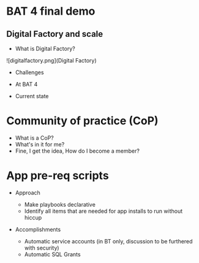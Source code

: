 # BAT 4 final demo

## Digital Factory and scale

- What is Digital Factory?

![digitalfactory.png](Digital Factory)

- Challenges
- At BAT 4

- Current state


# Community of practice (CoP)

- What is a CoP?
- What's in it for me?
- Fine, I get the idea, How do I become a member?


# App pre-req scripts

- Approach
    - Make playbooks declarative
    - Identify all items that are needed for app installs to run without hiccup

- Accomplishments
    - Automatic service accounts (in BT only, discussion to be furthered with security)
    - Automatic SQL Grants